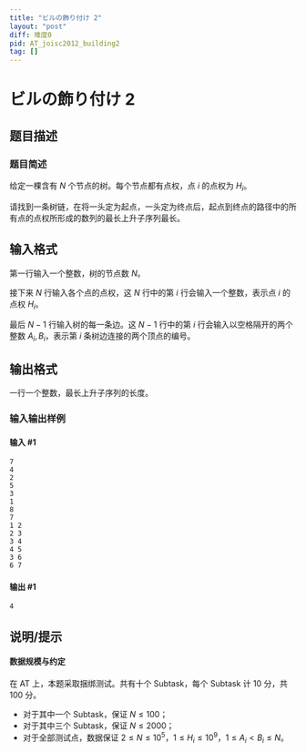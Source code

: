 ```yaml
---
title: "ビルの飾り付け 2"
layout: "post"
diff: 难度0
pid: AT_joisc2012_building2
tag: []
---
```


# ビルの飾り付け 2

## 题目描述

### 题目简述

给定一棵含有 $N$ 个节点的树。每个节点都有点权，点 $i$ 的点权为 $H_i$。

请找到一条树链，在将一头定为起点，一头定为终点后，起点到终点的路径中的所有点的点权所形成的数列的最长上升子序列最长。

## 输入格式

第一行输入一个整数，树的节点数 $N$。

接下来 $N$ 行输入各个点的点权，这 $N$ 行中的第 $i$ 行会输入一个整数，表示点 $i$ 的点权 $H_i$。

最后 $N-1$ 行输入树的每一条边。这 $N-1$ 行中的第 $i$ 行会输入以空格隔开的两个整数 $A_i,B_i$，表示第 $i$ 条树边连接的两个顶点的编号。

## 输出格式

一行一个整数，最长上升子序列的长度。

### 输入输出样例

#### 输入 #1

```
7
4
2
5
3
1
8
7
1 2
2 3
3 4
4 5
3 6
6 7
```

#### 输出 #1

```
4
```

## 说明/提示

#### 数据规模与约定

在 AT 上，本题采取捆绑测试。共有十个 Subtask，每个 Subtask 计 $10$ 分，共 $100$ 分。

- 对于其中一个 Subtask，保证 $N\le 100$；
- 对于其中三个 Subtask，保证 $N\le 2000$；
- 对于全部测试点，数据保证 $2\le N\le 10^5$，$1\le H_i\le 10^9$，$1\le A_i\lt B_i\le N$。

